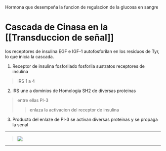 Hormona que desempeña la funcion de regulacion de la glucosa en sangre

# Cascada de Cinasa en la [[Transduccion de señal]]
los receptores de insulina EGF e IGF-1 autofosforilan en los residuos de Tyr, lo que inicia la cascada.
1. Receptor de insulina fosforilado fosforila  sustratos receptores de insulina 
> IRS 1 a 4
2. IRS une a dominios de Homologia SH2 de diversas proteinas 
> entre ellas PI-3
>> enlaza la activacion del receptor de insulina
3. Producto del enlaze de PI-3 se activan diversas proteinas y se propaga la senal

---------------------------------


> ![](https://i.imgur.com/NokNKUj.png)



----------------